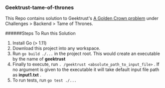 ### Geektrust-tame-of-thrones

This Repo contains solution to Geektrust's 
[A Golden Crown problem](https://www.geektrust.in/coding-problem/backend/tame-of-thrones)
under Challenges > Backend > Tame of Thrones.

######Steps To Run this Solution
1. Install Go (> 1.11)
2. Download this project into any workspace.
3. Run `go build ./...` in the project root. This would create an executable by the name
of **geektrust**
4. Finally to execute, run `. /geektrust <absolute_path_to_input_file>` . If no
argument is given to the executable it will take default input file path as **input1.txt** .
5. To run tests, run `go test ./...`